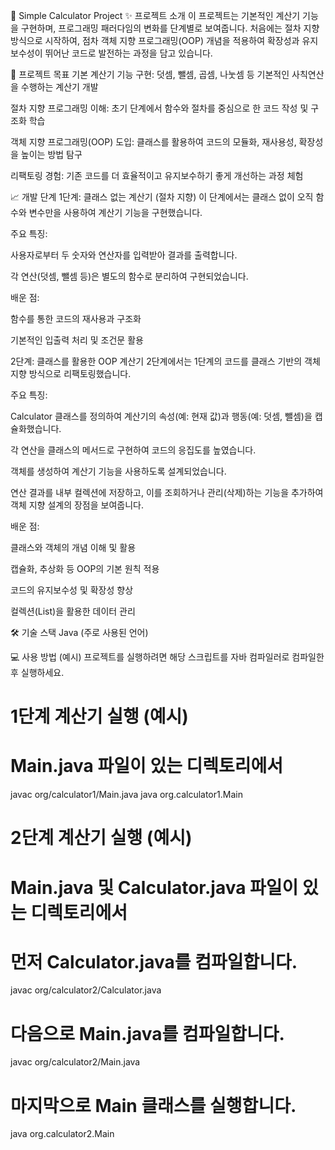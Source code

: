 🧮 Simple Calculator Project
✨ 프로젝트 소개
이 프로젝트는 기본적인 계산기 기능을 구현하며, 프로그래밍 패러다임의 변화를 단계별로 보여줍니다. 처음에는 절차 지향 방식으로 시작하여, 점차 객체 지향 프로그래밍(OOP) 개념을 적용하여 확장성과 유지보수성이 뛰어난 코드로 발전하는 과정을 담고 있습니다.

🚀 프로젝트 목표
기본 계산기 기능 구현: 덧셈, 뺄셈, 곱셈, 나눗셈 등 기본적인 사칙연산을 수행하는 계산기 개발

절차 지향 프로그래밍 이해: 초기 단계에서 함수와 절차를 중심으로 한 코드 작성 및 구조화 학습

객체 지향 프로그래밍(OOP) 도입: 클래스를 활용하여 코드의 모듈화, 재사용성, 확장성을 높이는 방법 탐구

리팩토링 경험: 기존 코드를 더 효율적이고 유지보수하기 좋게 개선하는 과정 체험

📈 개발 단계
1단계: 클래스 없는 계산기 (절차 지향)
이 단계에서는 클래스 없이 오직 함수와 변수만을 사용하여 계산기 기능을 구현했습니다.

주요 특징:

사용자로부터 두 숫자와 연산자를 입력받아 결과를 출력합니다.

각 연산(덧셈, 뺄셈 등)은 별도의 함수로 분리하여 구현되었습니다.

배운 점:

함수를 통한 코드의 재사용과 구조화

기본적인 입출력 처리 및 조건문 활용

2단계: 클래스를 활용한 OOP 계산기
2단계에서는 1단계의 코드를 클래스 기반의 객체 지향 방식으로 리팩토링했습니다.

주요 특징:

Calculator 클래스를 정의하여 계산기의 속성(예: 현재 값)과 행동(예: 덧셈, 뺄셈)을 캡슐화했습니다.

각 연산을 클래스의 메서드로 구현하여 코드의 응집도를 높였습니다.

객체를 생성하여 계산기 기능을 사용하도록 설계되었습니다.

연산 결과를 내부 컬렉션에 저장하고, 이를 조회하거나 관리(삭제)하는 기능을 추가하여 객체 지향 설계의 장점을 보여줍니다.

배운 점:

클래스와 객체의 개념 이해 및 활용

캡슐화, 추상화 등 OOP의 기본 원칙 적용

코드의 유지보수성 및 확장성 향상

컬렉션(List)을 활용한 데이터 관리

🛠️ 기술 스택
Java (주로 사용된 언어)

💻 사용 방법 (예시)
프로젝트를 실행하려면 해당 스크립트를 자바 컴파일러로 컴파일한 후 실행하세요.

# 1단계 계산기 실행 (예시)
# Main.java 파일이 있는 디렉토리에서
javac org/calculator1/Main.java
java org.calculator1.Main

# 2단계 계산기 실행 (예시)
# Main.java 및 Calculator.java 파일이 있는 디렉토리에서
# 먼저 Calculator.java를 컴파일합니다.
javac org/calculator2/Calculator.java
# 다음으로 Main.java를 컴파일합니다.
javac org/calculator2/Main.java
# 마지막으로 Main 클래스를 실행합니다.
java org.calculator2.Main

